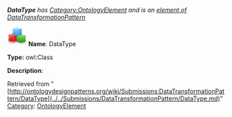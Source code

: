 ___DataType__ has [Category:OntologyElement](../../Category/OntologyElement.md "Category:OntologyElement") and is an [element of](../../Property/ElementOf.md "Property:ElementOf") [DataTransformationPattern](../../Submissions/DataTransformationPattern.md "Submissions:DataTransformationPattern")_


  




[![Class](../../images/thumb/2/27/Class.gif/45px-Class.gif)](../../Image/Class.gif.md "Class")
__Name__: DataType 


__Type:__ owl:Class 


__Description__: 





Retrieved from "[http://ontologydesignpatterns.org/wiki/Submissions:DataTransformationPattern/DataType](../../Submissions/DataTransformationPattern/DataType.md)"
 [Category](http://ontologydesignpatterns.org/wiki/Special:Categories "Special:Categories"): [OntologyElement](../../Category/OntologyElement.md "Category:OntologyElement")